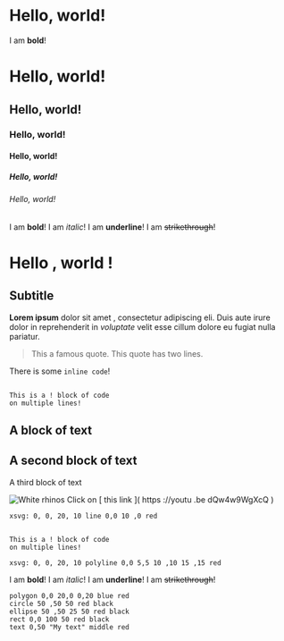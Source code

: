 # Hello, world!

I am **bold**!

# Hello, world!
## Hello, world!
### Hello, world!
#### Hello, world!
##### Hello, world!
###### Hello, world!

I am **bold**!
I am *italic*!
I am __underline__!
I am ~~strikethrough~~!

# Hello , world !
## Subtitle
**Lorem ipsum** dolor sit amet
, consectetur adipiscing eli. Duis
aute irure dolor in reprehenderit
in *voluptate* velit esse cillum
dolore eu fugiat nulla pariatur.

> This a famous quote.
> This quote has two lines.

There is some `inline code`!

```

This is a ! block of code
on multiple lines!

```

A block of text
---
A second block of
text
---
A third block of text

![White rhinos](https://freeimages.com/or/7bab/africa_white_rhinos_rhino.jpg) Click on [ this link ]( https ://youtu .be dQw4w9WgXcQ )

```xsvg: 0, 0, 20, 10 line 0,0 10 ,0 red```


```

This is a ! block of code
on multiple lines!

```

```xsvg: 0, 0, 20, 10 polyline 0,0 5,5 10 ,10 15 ,15 red```

I am **bold**!
I am *italic*!
I am __underline__!
I am ~~strikethrough~~!

```xsvg:0,0,20,10
polygon 0,0 20,0 0,20 blue red
circle 50 ,50 50 red black
ellipse 50 ,50 25 50 red black
rect 0,0 100 50 red black
text 0,50 "My text" middle red
```